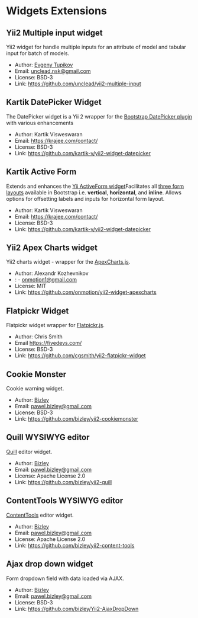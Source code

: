 # Widgets Extensions

## Yii2 Multiple input widget
Yii2 widget for handle multiple inputs for an attribute of model and tabular input for batch of models.

- Author: [Evgeny Tupikov](https://github.com/unclead)
- Email: [unclead.nsk@gmail.com](mailto:unclead.nsk@gmail.com)
- License: BSD-3
- Link: https://github.com/unclead/yii2-multiple-input

## Kartik DatePicker Widget
The DatePicker widget is a Yii 2 wrapper for the [Bootstrap DatePicker plugin](http://eternicode.github.io/bootstrap-datepicker) with various enhancements

- Author: Kartik Visweswaran
- Email: https://krajee.com/contact/
- License: BSD-3
- Link: https://github.com/kartik-v/yii2-widget-datepicker

## Kartik Active Form
Extends and enhances the [Yii ActiveForm widget](https://github.com/yiisoft/yii2/blob/master/framework/widgets/ActiveForm.php)Facilitates all [three form layouts](http://getbootstrap.com/css/#forms-example) available in Bootstrap i.e. **vertical**, **horizontal**, and **inline**. Allows options for offsetting labels and inputs for horizontal form layout.

- Author: Kartik Visweswaran
- Email: https://krajee.com/contact/
- License: BSD-3
- Link: https://github.com/kartik-v/yii2-widget-datepicker

## Yii2 Apex Charts widget
Yii2 charts widget - wrapper for the [ApexCharts.js](https://apexcharts.com/).

- Author: Alexandr Kozhevnikov
- : -   [onmotion1@gmail.com](mailto:onmotion1@gmail.com)
- License: MIT
- Link: https://github.com/onmotion/yii2-widget-apexcharts

## Flatpickr Widget
Flatpickr widget wrapper for [Flatpickr.js](https://flatpickr.js.org/).

- Author: Chris Smith
- Email https://fivedevs.com/
- License: BSD-3
- Link: https://github.com/cgsmith/yii2-flatpickr-widget

## Cookie Monster
Cookie warning widget.

- Author: [Bizley](https://github.com/bizley)
- Email: [pawel.bizley@gmail.com](mailto:pawel.bizley@gmail.com)
- License: BSD-3
- Link: https://github.com/bizley/yii2-cookiemonster

## Quill WYSIWYG editor
[Quill](https://quilljs.com/) editor widget.

- Author: [Bizley](https://github.com/bizley)
- Email: [pawel.bizley@gmail.com](mailto:pawel.bizley@gmail.com)
- License: Apache License 2.0
- Link: https://github.com/bizley/yii2-quill

## ContentTools WYSIWYG editor
[ContentTools](https://getcontenttools.com/) editor widget.

- Author: [Bizley](https://github.com/bizley)
- Email: [pawel.bizley@gmail.com](mailto:pawel.bizley@gmail.com)
- License: Apache License 2.0
- Link: https://github.com/bizley/yii2-content-tools

## Ajax drop down widget
Form dropdown field with data loaded via AJAX. 

- Author: [Bizley](https://github.com/bizley)
- Email: [pawel.bizley@gmail.com](mailto:pawel.bizley@gmail.com)
- License: BSD-3
- Link: https://github.com/bizley/Yii2-AjaxDropDown
